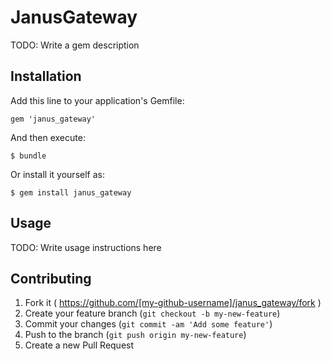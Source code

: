 # JanusGateway

TODO: Write a gem description

## Installation

Add this line to your application's Gemfile:

    gem 'janus_gateway'

And then execute:

    $ bundle

Or install it yourself as:

    $ gem install janus_gateway

## Usage

TODO: Write usage instructions here

## Contributing

1. Fork it ( https://github.com/[my-github-username]/janus_gateway/fork )
2. Create your feature branch (`git checkout -b my-new-feature`)
3. Commit your changes (`git commit -am 'Add some feature'`)
4. Push to the branch (`git push origin my-new-feature`)
5. Create a new Pull Request
